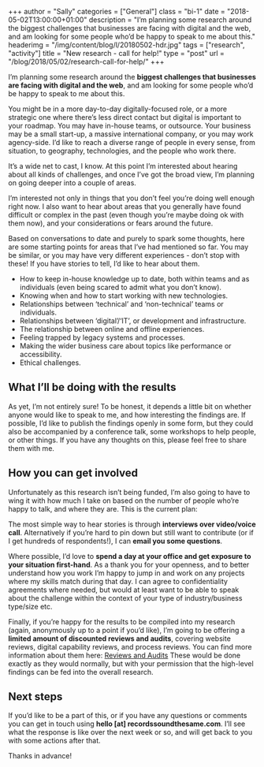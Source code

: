 +++
author = "Sally"
categories = ["General"]
class = "bi-1"
date = "2018-05-02T13:00:00+01:00"
description = "I’m planning some research around the biggest challenges that businesses are facing with digital and the web, and am looking for some people who’d be happy to speak to me about this."
headerimg = "/img/content/blog/l/20180502-hdr.jpg"
tags = ["research", "activity"]
title = "New research - call for help!"
type = "post"
url = "/blog/2018/05/02/research-call-for-help/"
+++

<p class="lede">I’m planning some research around the <b>biggest challenges that businesses are facing with digital and the web</b>, and am looking for some people who’d be happy to speak to me about this.</p>

You might be in a more day-to-day digitally-focused role, or a more strategic one where there’s less direct contact but digital is important to your roadmap. You may have in-house teams, or outsource. Your business may be a small start-up, a massive international company, or you may work agency-side. I’d like to reach a diverse range of people in every sense, from situation, to geography, technologies, and the people who work there.

It’s a wide net to cast, I know. At this point I’m interested about hearing about all kinds of challenges, and once I’ve got the broad view, I’m planning on going deeper into a couple of areas.

I’m interested not only in things that you don’t feel you’re doing well enough right now. I also want to hear about areas that you generally have found difficult or complex in the past (even though you’re maybe doing ok with them now), and your considerations or fears around the future.

Based on conversations to date and purely to spark some thoughts, here are some starting points for areas that I’ve had mentioned so far. You may be similar, or you may have very different experiences - don’t stop with these! If you have stories to tell, I’d like to hear about them.

* How to keep in-house knowledge up to date, both within teams and as individuals (even being scared to admit what you don’t know).
* Knowing when and how to start working with new technologies.
* Relationships between ‘technical’ and ‘non-technical’ teams or individuals.
* Relationships between ‘digital’/‘IT’, or development and infrastructure.
* The relationship between online and offline experiences.
* Feeling trapped by legacy systems and processes.
* Making the wider business care about topics like performance or accessibility.
* Ethical challenges.


## What I’ll be doing with the results
As yet, I’m not entirely sure! To be honest, it depends a little bit on whether anyone would like to speak to me, and how interesting the findings are. If possible, I’d like to publish the findings openly in some form, but they could also be accompanied by a conference talk, some workshops to help people, or other things. If you have any thoughts on this, please feel free to share them with me.


## How you can get involved

Unfortunately as this research isn’t being funded, I’m also going to have to wing it with how much I take on based on the number of people who’re happy to talk, and where they are. This is the current plan:

The most simple way to hear stories is through **interviews over video/voice call**. Alternatively if you’re hard to pin down but still want to contribute (or if I get hundreds of respondents!), I can **email you some questions**.

Where possible, I’d love to **spend a day at your office and get exposure to your situation first-hand**. As a thank you for your openness, and to better understand how you work I’m happy to jump in and work on any projects where my skills match during that day. I can agree to confidentiality agreements where needed, but would at least want to be able to speak about the challenge within the context of your type of industry/business type/size etc.

Finally, if you’re happy for the results to be compiled into my research (again, anonymously up to a point if you’d like), I’m going to be offering a **limited amount of discounted reviews and audits**, covering website reviews, digital capability reviews, and process reviews. You can find more information about them here: [Reviews and Audits](https://recordssoundthesame.com/services/reviews/) These would be done exactly as they would normally, but with your permission that the high-level findings can be fed into the overall research.


## Next steps

If you’d like to be a part of this, or if you have any questions or comments you can get in touch using **hello [at] recordssoundthesame.com**. I’ll see what the response is like over the next week or so, and will get back to you with some actions after that.

Thanks in advance!
